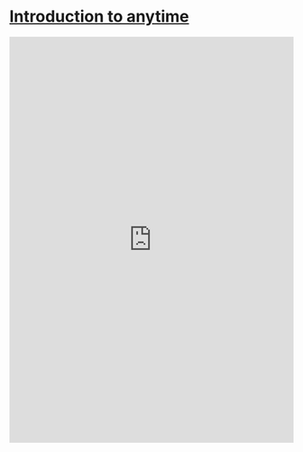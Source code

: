 
# [Introduction to anytime](https://cloud.r-project.org/web/packages/anytime/vignettes/anytime-introduction.pdf)

<embed src="https://cloud.r-project.org/web/packages/anytime/vignettes/anytime-introduction.pdf" type="application/pdf" width="100%" height="720px">

